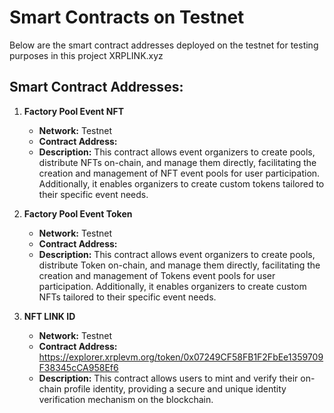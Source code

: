 # Smart Contracts on Testnet

Below are the smart contract addresses deployed on the testnet for testing purposes in this project XRPLINK.xyz

## Smart Contract Addresses:

1. **Factory Pool Event NFT**
   - **Network:** Testnet
   - **Contract Address:** 
   - **Description:** This contract allows event organizers to create pools, distribute NFTs on-chain, and manage them directly, facilitating the creation and management of NFT event pools for user participation. Additionally, it enables organizers to create custom tokens tailored to their specific event needs.

2. **Factory Pool Event Token**
   - **Network:** Testnet
   - **Contract Address:** 
   - **Description:** This contract allows event organizers to create pools, distribute Token on-chain, and manage them directly, facilitating the creation and management of Tokens event pools for user participation.
Additionally, it enables organizers to create custom NFTs tailored to their specific event needs.

3. **NFT LINK ID**
   - **Network:** Testnet
   - **Contract Address:** https://explorer.xrplevm.org/token/0x07249CF58FB1F2FbEe1359709F38345cCA958Ef6
   - **Description:** This contract allows users to mint and verify their on-chain profile identity, providing a secure and unique identity verification mechanism on the blockchain.
